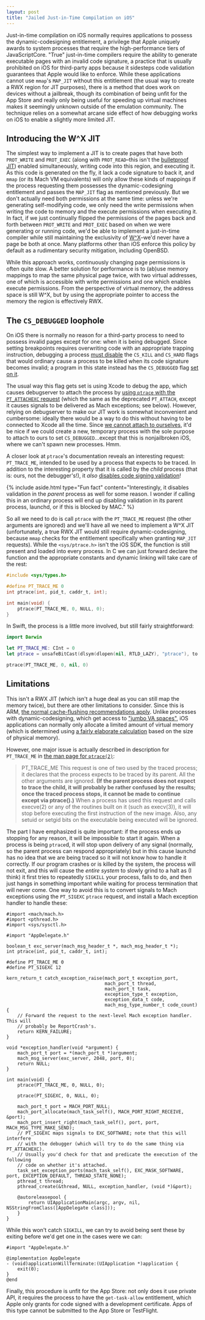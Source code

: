 ```yaml
---
layout: post
title: "Jailed Just-in-Time Compilation on iOS"
---
```


Just-in-time compilation on iOS normally requires applications to possess the dynamic-codesigning entitlement, a privilege that Apple uniquely awards to system processes that require the high-performance tiers of JavaScriptCore. "True" just-in-time compilers require the ability to generate executable pages with an invalid code signature, a practice that is usually prohibited on iOS for third-party apps because it sidesteps code validation guarantees that Apple would like to enforce. While these applications cannot use `mmap`'s `MAP_JIT` without this entitlement (the usual way to create a RWX region for JIT purposes), there is a method that does work on devices without a jailbreak, though its combination of being unfit for the App Store and really only being useful for speeding up virtual machines makes it seemingly unknown outside of the emulation community. The technique relies on a somewhat arcane side effect of how debugging works on iOS to enable a slightly more limited JIT.

## Introducing the W^X JIT

The simplest way to implement a JIT is to create pages that have both `PROT_WRITE` and `PROT_EXEC` (along with `PROT_READ`–this isn't the [bulletproof JIT](https://www.blackhat.com/docs/us-16/materials/us-16-Krstic.pdf)) enabled simultaneously, writing code into this region, and executing it. As this code is generated on the fly, it lack a code signature to back it, and `mmap` (or its Mach VM equivalents) will only allow these kinds of mappings if the process requesting them possesses the dynamic-codesigning entitlement and passes the `MAP_JIT` flag as mentioned previously. But we don't actually need both permissions at the same time: unless we're generating self-modifying code, we only need the write permissions when writing the code to memory and the execute permissions when executing it. In fact, if we just continually flipped the permissions of the pages back and forth between `PROT_WRITE` and `PROT_EXEC` based on when we were generating or running code, we'd be able to implement a just-in-time compiler while still maintaining the exclusivity of [W^X](https://en.wikipedia.org/wiki/W%5EX)–we'd never have a page be both at once. Many platforms other than iOS enforce this policy by default as a rudimentary security mitigation, including OpenBSD.

While this approach works, continuously changing page permissions is often quite slow. A better solution for performance is to (ab)use memory mappings to map the same physical page twice, with two virtual addresses, one of which is accessible with write permissions and one which enables execute permissions. From the perspective of virtual memory, the address space is still W^X, but by using the appropriate pointer to access the memory the region is effectively RWX.

## The `CS_DEBUGGED` loophole

On iOS there is normally no reason for a third-party process to need to possess invalid pages except for one: when it is being debugged. Since setting breakpoints requires overwriting code with an appropriate trapping instruction, debugging a process [must disable](https://github.com/apple/darwin-xnu/blob/a449c6a3b8014d9406c2ddbdc81795da24aa7443/bsd/kern/kern_cs.c#L217) the `CS_KILL` and `CS_HARD` flags that would ordinary cause a process to be killed when its code signature becomes invalid; a program in this state instead has the `CS_DEBUGGED` flag [set on it](https://github.com/apple/darwin-xnu/blob/a449c6a3b8014d9406c2ddbdc81795da24aa7443/bsd/kern/kern_cs.c#L220).

The usual way this flag gets set is using Xcode to debug the app, which causes debugserver to attach the process by [using `ptrace` with the `PT_ATTACHEXC` request](https://github.com/llvm/llvm-project/blob/bae33a7c5a1f220671e6d99cda21749afe2501a6/lldb/tools/debugserver/source/MacOSX/MachProcess.mm#L2552) (which the same as the deprecated `PT_ATTACH`, except it causes signals to be delivered as Mach exceptions; see below). However, relying on debugserver to make our JIT work is somewhat inconvenient and cumbersome: ideally there would be a way to do this without having to be connected to Xcode all the time. Since [we cannot attach to ourselves](https://github.com/apple/darwin-xnu/blob/a449c6a3b8014d9406c2ddbdc81795da24aa7443/bsd/kern/mach_process.c#L484), it'd be nice if we could create a new, temporary process with the sole purpose to attach to ours to set `CS_DEBUGGED`…except that this is nonjailbroken iOS, where we can't spawn new processes. Hmm.

A closer look at `ptrace`'s documentation reveals an interesting request: `PT_TRACE_ME`, intended to be used by a process that expects to be traced. In addition to the interesting property that it is called by the *child* process (that is: ours, not the debugger's!), it *also* [disables code signing validation](https://github.com/apple/darwin-xnu/blob/a449c6a3b8014d9406c2ddbdc81795da24aa7443/bsd/kern/mach_process.c#L191)!

{% include aside.html type="Fun fact" content="Interestingly, it disables validation in the *parent* process as well for some reason. I wonder if calling this in an ordinary process will end up disabling validation in its parent process, launchd, or if this is blocked by MAC." %}

So all we need to do is call `ptrace` with the `PT_TRACE_ME` request (the other arguments are ignored) and we'll have all we need to implement a W^X JIT (unfortunately, a true RWX JIT would still require dynamic-codesigning, because `mmap` checks for the entitlement specifically when granting `MAP_JIT` requests). While the `<sys/ptrace.h>` isn't the iOS SDK, the function is still present and loaded into every process. In C we can just forward declare the function and the appropriate constants and dynamic linking will take care of the rest:

```c
#include <sys/types.h>

#define PT_TRACE_ME 0
int ptrace(int, pid_t, caddr_t, int);

int main(void) {
	ptrace(PT_TRACE_ME, 0, NULL, 0);
}
```

In Swift, the process is a little more involved, but still fairly straightforward:

```swift
import Darwin

let PT_TRACE_ME: CInt = 0
let ptrace = unsafeBitCast(dlsym(dlopen(nil, RTLD_LAZY), "ptrace"), to: (@convention(c) (CInt, pid_t, caddr_t?, CInt) -> CInt).self)

ptrace(PT_TRACE_ME, 0, nil, 0)
```

## Limitations

This isn't a RWX JIT (which isn't a huge deal as you can still map the memory twice), but there are other limitations to consider. Since this is ARM, [the normal cache-flushing recommendations apply](https://github.com/WebKit/webkit/blob/7e6418e6296a1abe0ce4406838c08f2a95dfeb29/Source/JavaScriptCore/assembler/ARM64Assembler.h#L2811). Unlike processes with dynamic-codesigning, which get access to ["jumbo VA spaces"](https://github.com/apple/darwin-xnu/blob/a449c6a3b8014d9406c2ddbdc81795da24aa7443/bsd/kern/kern_exec.c#L3061), iOS applications can normally only allocate a limited amount of virtual memory (which is determined using [a fairly elaborate calculation](https://github.com/apple/darwin-xnu/blob/a449c6a3b8014d9406c2ddbdc81795da24aa7443/osfmk/arm/pmap.c#L9868) based on the size of physical memory).

However, one major issue is actually described in description for `PT_TRACE_ME` in [the man page for `ptrace(2)`](https://developer.apple.com/library/archive/documentation/System/Conceptual/ManPages_iPhoneOS/man2/ptrace.2.html):

> PT_TRACE_ME
> This request is one of two used by the traced process; it declares that the process expects to be traced by its parent.  All the other arguments are ignored.  **(If the parent process does not expect to trace the child, it will probably be rather confused by the results; once the traced process stops, it cannot be made to continue except via ptrace().)**  When a process has used this request and calls execve(2) or any of the routines built on it (such as execv(3)), it will stop before executing the first instruction of the new image.  Also, any setuid or setgid bits on the executable being executed will be ignored.

The part I have emphasized is quite important: if the process ends up stopping for any reason, it will be impossible to start it again. When a process is being `ptrace`d, it will stop upon delivery of any signal (normally, so the parent process can respond appropriately) but in this cause launchd has no idea that we are being traced so it will not know how to handle it correctly. If our program crashes or is killed by the system, the process will not exit, and this will cause the *entire system* to slowly grind to a halt as (I think) it first tries to repeatedly `SIGKILL` your process, fails to do, and then just hangs in something important while waiting for process termination that will never come. One way to avoid this is to convert signals to Mach exceptions using the `PT_SIGEXC` `ptrace` request, and install a Mach exception handler to handle these:

```objc
#import <mach/mach.h>
#import <pthread.h>
#import <sys/sysctl.h>

#import "AppDelegate.h"

boolean_t exc_server(mach_msg_header_t *, mach_msg_header_t *);
int ptrace(int, pid_t, caddr_t, int);

#define PT_TRACE_ME 0
#define PT_SIGEXC 12

kern_return_t catch_exception_raise(mach_port_t exception_port,
                                    mach_port_t thread,
                                    mach_port_t task,
                                    exception_type_t exception,
                                    exception_data_t code,
                                    mach_msg_type_number_t code_count) {
	// Forward the request to the next-level Mach exception handler. This will
	// probably be ReportCrash's.
	return KERN_FAILURE;
}

void *exception_handler(void *argument) {
	mach_port_t port = *(mach_port_t *)argument;
	mach_msg_server(exc_server, 2048, port, 0);
	return NULL;
}

int main(void) {
	ptrace(PT_TRACE_ME, 0, NULL, 0);

	ptrace(PT_SIGEXC, 0, NULL, 0);

	mach_port_t port = MACH_PORT_NULL;
	mach_port_allocate(mach_task_self(), MACH_PORT_RIGHT_RECEIVE, &port);
	mach_port_insert_right(mach_task_self(), port, port, MACH_MSG_TYPE_MAKE_SEND);
	// PT_SIGEXC maps signals to EXC_SOFTWARE; note that this will interfere
	// with the debugger (which will try to do the same thing via PT_ATTACHEXC).
	// Usually you'd check for that and predicate the execution of the following
	// code on whether it's attached.
	task_set_exception_ports(mach_task_self(), EXC_MASK_SOFTWARE, port, EXCEPTION_DEFAULT, THREAD_STATE_NONE);
	pthread_t thread;
	pthread_create(&thread, NULL, exception_handler, (void *)&port);

	@autoreleasepool {
		return UIApplicationMain(argc, argv, nil, NSStringFromClass([AppDelegate class]));
	}
}
```

While this won't catch `SIGKILL`, we can try to avoid being sent these by exiting before we'd get one in the cases were we can:

```objc
#import "AppDelegate.h"

@implementation AppDelegate
- (void)applicationWillTerminate:(UIApplication *)application {
	exit(0);
}
@end
```

Finally, this procedure is unfit for the App Store: not only does it use private API, it requires the process to have the `get-task-allow` entitlement, which Apple only grants for code signed with a development certificate. Apps of this type cannot be submitted to the App Store or TestFlight.
